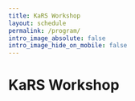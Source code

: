 ```yaml
---
title: KaRS Workshop
layout: schedule
permalink: /program/
intro_image_absolute: false
intro_image_hide_on_mobile: false
---
```


# KaRS Workshop

